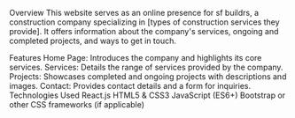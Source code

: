 Overview
This website serves as an online presence for sf buildrs, a construction company specializing in [types of construction services they provide]. It offers information about the company's services, ongoing and completed projects, and ways to get in touch.

Features
Home Page: Introduces the company and highlights its core services.
Services: Details the range of services provided by the company.
Projects: Showcases completed and ongoing projects with descriptions and images.
Contact: Provides contact details and a form for inquiries.
Technologies Used
React.js
HTML5 & CSS3
JavaScript (ES6+)
Bootstrap or other CSS frameworks (if applicable)
